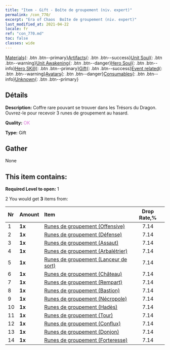 ```yaml
---
title: "Item - Gift - Boîte de groupement (niv. expert)"
permalink: /con_770/
excerpt: "Era of Chaos  Boîte de groupement (niv. expert)"
last_modified_at: 2021-04-22
locale: fr
ref: "con_770.md"
toc: false
classes: wide
---
```

 [Materials](/ItemsFR/){: .btn .btn--primary}[Artifacts](/ItemsFR/Artifacts/){: .btn .btn--success}[Unit Soul](/ItemsFR/UnitSoul/){: .btn .btn--warning}[Unit Awakening](/ItemsFR/UnitAwakening/){: .btn .btn--danger}[Hero Soul](/ItemsFR/HeroSoul/){: .btn .btn--info}[Hero SKill](/ItemsFR/HeroSkill/){: .btn .btn--primary}[Gift](/ItemsFR/Gift/){: .btn .btn--success}[Event related](/ItemsFR/Events/){: .btn .btn--warning}[Avatars](/ItemsFR/Avatars/){: .btn .btn--danger}[Consumables](/ItemsFR/Consumables/){: .btn .btn--info}[Unknown](/ItemsFR/Unknown/){: .btn .btn--primary}

## Détails
 **Description:** Coffre rare pouvant se trouver dans les Trésors du Dragon. Ouvrez-le pour recevoir 3 runes de groupement au hasard.

 **Quality:** <span style="color: #DA70D6">OK</span>

 **Type:** Gift

## Gather

  None

## This item contains:

 **Required Level to open:** 1

 2 You would get **3** items  from:

  | Nr | Amount |     Item    | Drop Rate,% |
  |:---|:-------|:------------|:---------:|
  | 1 |  **1x** | [Runes de groupement (Offensive)](/fr/Items/con_734/) | 7.14 | 
  | 2 |  **1x** | [Runes de groupement (Défense)](/fr/Items/con_739/) | 7.14 | 
  | 3 |  **1x** | [Runes de groupement (Assaut)](/fr/Items/con_741/) | 7.14 | 
  | 4 |  **1x** | [Runes de groupement (Arbalétrier)](/fr/Items/con_742/) | 7.14 | 
  | 5 |  **1x** | [Runes de groupement (Lanceur de sort)](/fr/Items/con_746/) | 7.14 | 
  | 6 |  **1x** | [Runes de groupement (Château)](/fr/Items/con_752/) | 7.14 | 
  | 7 |  **1x** | [Runes de groupement (Rempart)](/fr/Items/con_753/) | 7.14 | 
  | 8 |  **1x** | [Runes de groupement (Bastion)](/fr/Items/con_754/) | 7.14 | 
  | 9 |  **1x** | [Runes de groupement (Nécropole)](/fr/Items/con_755/) | 7.14 | 
  | 10 |  **1x** | [Runes de groupement (Hadès)](/fr/Items/con_777/) | 7.14 | 
  | 11 |  **1x** | [Runes de groupement (Tour)](/fr/Items/con_785/) | 7.14 | 
  | 12 |  **1x** | [Runes de groupement (Conflux)](/fr/Items/con_791/) | 7.14 | 
  | 13 |  **1x** | [Runes de groupement (Donjon)](/fr/Items/con_792/) | 7.14 | 
  | 14 |  **1x** | [Runes de groupement (Forteresse)](/fr/Items/con_818/) | 7.14 | 
